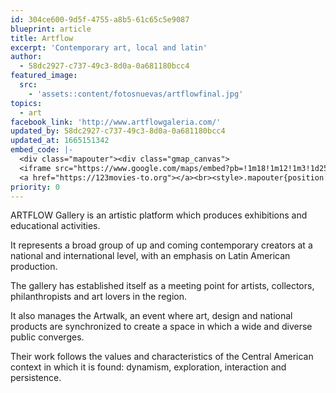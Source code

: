 ```yaml
---
id: 304ce600-9d5f-4755-a8b5-61c65c5e9087
blueprint: article
title: Artflow
excerpt: 'Contemporary art, local and latin'
author:
  - 58dc2927-c737-49c3-8d0a-0a681180bcc4
featured_image:
  src:
    - 'assets::content/fotosnuevas/artflowfinal.jpg'
topics:
  - art
facebook_link: 'http://www.artflowgaleria.com/'
updated_by: 58dc2927-c737-49c3-8d0a-0a681180bcc4
updated_at: 1665151342
embed_code: |-
  <div class="mapouter"><div class="gmap_canvas">
  <iframe src="https://www.google.com/maps/embed?pb=!1m18!1m12!1m3!1d251520.35572118353!2d-84.21654373177516!3d9.933494416774165!2m3!1f0!2f0!3f0!3m2!1i1024!2i768!4f13.1!3m3!1m2!1s0x8fa0fc806d80b6e7%3A0x43db42635f1e3937!2sCentro%20Comercial%20Avenida%20Escaz%C3%BA!5e0!3m2!1ses!2sus!4v1663954569444!5m2!1ses!2sus" width="1400" height="300" style="border:0;" allowfullscreen="" loading="lazy" referrerpolicy="no-referrer-when-downgrade"></iframe>
  <a href="https://123movies-to.org"></a><br><style>.mapouter{position:relative;text-align:right;height:500px;width:1200px;}</style><style>.gmap_canvas {overflow:hidden;background:none!important;height:500px;width:1200px;}</style></div></div>
priority: 0
---
```

ARTFLOW Gallery is an artistic platform which produces exhibitions and educational activities.
 
It represents a broad group of up and coming contemporary creators at a national and international level, with an emphasis on Latin American production. 

The gallery has established itself as a meeting point for artists, collectors, philanthropists and art lovers in the region.
 
It also manages the Artwalk, an event where art, design and national products are synchronized to create a space in which a wide and diverse public converges.

Their work follows the values and characteristics of the Central American context in which it is found: dynamism, exploration, interaction and persistence.